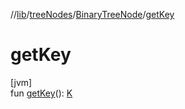 //[lib](../../../Documentation)/[treeNodes](../index.md)/[BinaryTreeNode](index.md)/[getKey](get-key.md)

# getKey

[jvm]\
fun [getKey](get-key.md)(): [K](index.md)
